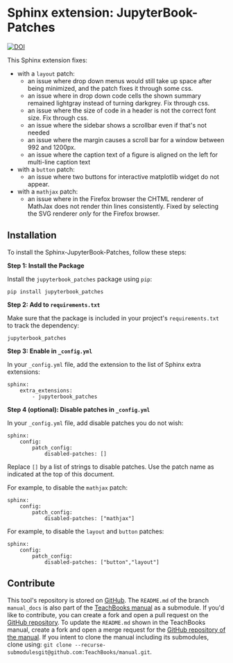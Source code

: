 # Sphinx extension: JupyterBook-Patches

[![DOI](https://zenodo.org/badge/DOI/10.5281/zenodo.15101012.svg)](https://doi.org/10.5281/zenodo.15101012)

This Sphinx extension fixes:
- with a `layout` patch:
    - an issue where drop down menus would still take up space after being minimized, and the patch fixes it through some css.
    - an issue where in drop down code cells the shown summary remained lightgray instead of turning darkgrey. Fix through css.
    - an issue where the size of code in a header is not the correct font size. Fix through css.
    - an issue where the sidebar shows a scrollbar even if that's not needed
    - an issue where the margin causes a scroll bar for a window between 992 and 1200px.
    - an issue where the caption text of a figure is aligned on the left for multi-line caption text
- with a `button` patch:
    - an issue where two buttons for interactive matplotlib widget do not appear.
- with a `mathjax` patch:
    - an issue where in the Firefox browser the CHTML renderer of MathJax does not render thin lines consistently. Fixed by selecting the SVG renderer *only* for the Firefox browser. 

## Installation
To install the Sphinx-JupyterBook-Patches, follow these steps:

**Step 1: Install the Package**

Install the `jupyterbook_patches` package using `pip`:
```
pip install jupyterbook_patches
```

**Step 2: Add to `requirements.txt`**

Make sure that the package is included in your project's `requirements.txt` to track the dependency:
```
jupyterbook_patches
```

**Step 3: Enable in `_config.yml`**

In your `_config.yml` file, add the extension to the list of Sphinx extra extensions:
```
sphinx: 
    extra_extensions:
        - jupyterbook_patches
```

**Step 4 (optional): Disable patches in `_config.yml`**

In your `_config.yml` file, add disable patches you do not wish:
```
sphinx: 
    config:
        patch_config:
            disabled-patches: []
```

Replace `[]` by a list of strings to disable patches. Use the patch name as indicated at the top of this document.

For example, to disable the `mathjax` patch:

```
sphinx: 
    config:
        patch_config:
            disabled-patches: ["mathjax"]
```

For example, to disable the `layout` and `button` patches:

```
sphinx: 
    config:
        patch_config:
            disabled-patches: ["button","layout"]
```


## Contribute
This tool's repository is stored on [GitHub](https://github.com/TeachBooks/JupyterBook-Patches). The `README.md` of the branch `manual_docs` is also part of the [TeachBooks manual](https://teachbooks.io/manual/external/JupyterBook-Patches/README.html) as a submodule. If you'd like to contribute, you can create a fork and open a pull request on the [GitHub repository](https://github.com/TeachBooks/JupyterBook-Patches). To update the `README.md` shown in the TeachBooks manual, create a fork and open a merge request for the [GitHub repository of the manual](https://github.com/TeachBooks/manual). If you intent to clone the manual including its submodules, clone using: `git clone --recurse-submodulesgit@github.com:TeachBooks/manual.git`.
